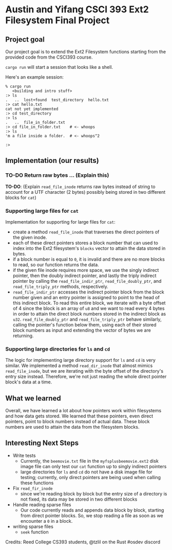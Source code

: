 # Austin and Yifang CSCI 393 Ext2 Filesystem Final Project

## Project goal

 Our project goal is to extend the Ext2 Filesystem functions starting from the provided code from the CSCI393 course.
 
 `cargo run` will start a session that looks like a shell. 

 Here's an example session:
```
% cargo run
   <building and intro stuff>
:> ls
.	..	lost+found	test_directory	hello.txt	
:> cat hello.txt
cat not yet implemented
:> cd test_directory
:> ls
.	..	file_in_folder.txt	
:> cd file_in_folder.txt    # <- whoops
:> ls
'm a file inside a folder.  # <- whoops^2
	
:> 
```

## Implementation (our results)

### **TO-DO** Return raw bytes ... (Explain this)

**TO-DO**: (Explain `read_file_inode` returns raw bytes instead of string to account for a UTF character (2 bytes) possibly being stored in two different blocks for `cat`)

### Supporting large files for `cat`

Implementation for supporting for large files for `cat`:
- create a method `read_file_inode` that traverses the direct pointers of the given inode. 
- each of these direct pointers stores a block number that can used to index into the Ext2 filesystem's `blocks` vector to attain the data stored in bytes. 
- if a block number is equal to `0`, it is invalid and there are no more blocks to read, so our function returns the data. 
- if the given file inode requires more space, we use the singly indirect pointer, then the doubly indirect pointer, and lastly the triply indirect pointer by calling the `read_file_indir_ptr`, `read_file_doubly_ptr`, and `read_file_triply_ptr` methods, respectively. 
- `read_file_indir_ptr` accesses the indirect pointer block from the block number given and an entry pointer is assigned to point to the head of this indirect block. To read this entire block, we iterate with a byte offset of 4 since the block is an array of `u8` and we want to read every 4 bytes in order to attain the direct block numbers stored in the indirect block as `u32`. `read_file_doubly_ptr` and `read_file_triply_ptr` behave similarly, calling the pointer's function below them, using each of their stored block numbers as input and extending the vector of bytes we are returning.

### Supporting large directories for `ls` and `cd`

The logic for implementing large directory support for `ls` and `cd` is very similar. We implemented a method `read_dir_inode` that almost mimics `read_file_inode`, but we are iterating with the byte offset of the directory's entry size instead. Therefore, we're not just reading the whole direct pointer block's data at a time. 

## What we learned

Overall, we have learned a lot about how pointers work within filesystems and how data gets stored. We learned that these pointers, even direct pointers, point to block numbers instead of actual data. These block numbers are used to attain the data from the filesystem blocks.

## Interesting Next Steps

- Write tests 
  - Currently, the `beemovie.txt` file in the `myfsplusbeemovie.ext2` disk image file can only test our `cat` function up to singly indirect pointers 
  - large directories for `ls` and `cd` do not have a disk image file for testing; currently, only direct pointers are being used when calling these functions 
- Fix `read_fir_inode`
  - since we're reading block by block but the entry size of a directory is not fixed, its data may be stored in two different blocks
- Handle reading sparse files
  - Our code currently reads and appends data block by block, starting from direct pointer blocks. So, we stop reading a file as soon as we encounter a `0` in a block. 
- writing sparse files
  - `seek` function

Credits: Reed College CS393 students, @tzlil on the Rust #osdev discord